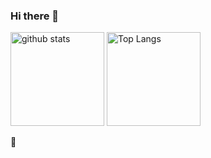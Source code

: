 ### Hi there 👋

<p align="left"> 
  <img alt="github stats" height="150px" src="https://github-readme-stats-tau-pink-88.vercel.app/api?username=Hiroki-Nakanishi&show_icons=true&include_all_commits=true&theme=transparent" />
  <img alt="Top Langs" height="150px" src="https://github-readme-stats-tau-pink-88.vercel.app/api/top-langs/?username=Hiroki-Nakanishi&layout=compact&show_icons=true&include_all_commits=true&theme=transparent" />
</p>


🍅
